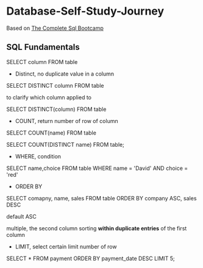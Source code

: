 # Database-Self-Study-Journey

Based on [The Complete Sql Bootcamp](https://concordia.udemy.com/course/the-complete-sql-bootcamp/)


## SQL Fundamentals 

SELECT column FROM table


* Distinct, no duplicate value in a column

SELECT DISTINCT column FROM table

to clarify which column applied to 

SELECT DISTINCT(column) FROM table


* COUNT, return number of row of column

SELECT COUNT(name) FROM table

SELECT COUNT(DISTINCT name) FROM table;

* WHERE, condition

SELECT name,choice FROM table WHERE name = 'David' AND choice = 'red'

* ORDER BY

SELECT comapny, name, sales FROM table ORDER BY company ASC, sales DESC

default ASC

multiple, the second column sorting **within duplicate entries** of the first column

* LIMIT, select certain limit number of row

SELECT * FROM payment 
ORDER BY payment_date DESC
LIMIT 5;


